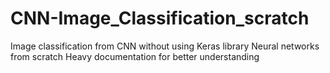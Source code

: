 # CNN-Image_Classification_scratch
Image classification from CNN without using Keras library
Neural networks from scratch
Heavy documentation for better understanding
